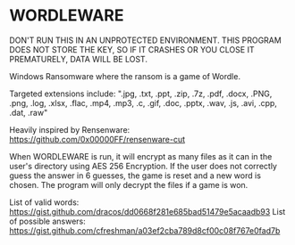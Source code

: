 # WORDLEWARE
DON'T RUN THIS IN AN UNPROTECTED ENVIRONMENT. THIS PROGRAM DOES NOT STORE THE KEY, SO IF IT CRASHES OR YOU CLOSE IT PREMATURELY, DATA WILL BE LOST.

Windows Ransomware where the ransom is a game of Wordle.

Targeted extensions include:
".jpg, .txt, .ppt, .zip, .7z, .pdf, .docx, .PNG, .png, .log, .xlsx, .flac, .mp4, .mp3, .c, .gif, .doc, .pptx, .wav, .js, .avi, .cpp, .dat, .raw"

Heavily inspired by Rensenware: https://github.com/0x00000FF/rensenware-cut

When WORDLEWARE is run, it will encrypt as many files as it can in the user's directory using AES 256 Encryption.
If the user does not correctly guess the answer in 6 guesses, the game is reset and a new word is chosen. The program will only decrypt the files if a game is won.

List of valid words: https://gist.github.com/dracos/dd0668f281e685bad51479e5acaadb93
List of possible answers: https://gist.github.com/cfreshman/a03ef2cba789d8cf00c08f767e0fad7b
